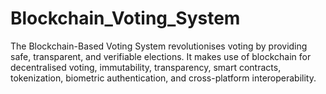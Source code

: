 # Blockchain_Voting_System
The Blockchain-Based Voting System revolutionises voting by providing safe, transparent, and verifiable elections. It makes use of blockchain for decentralised voting, immutability, transparency, smart contracts, tokenization, biometric authentication, and cross-platform interoperability.
